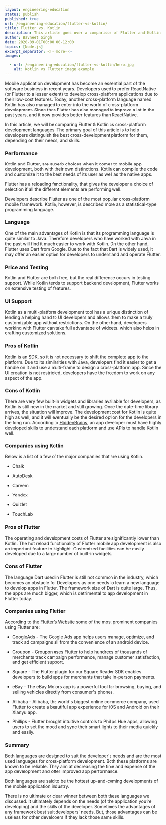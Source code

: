 ```yaml
---
layout: engineering-education
status: publish
published: true
url: /engineering-education/flutter-vs-kotlin/
title: Flutter vs. Kotlin
description: This article goes over a comparison of Flutter and Kotlin - talking the advantages and disadvantages of both.
author: Bavneet Singh
date: 2020-09-01T00:00:00-12:00
topics: [Node.js]
excerpt_separator: <!--more-->
images:

  - url: /engineering-education/flutter-vs-kotlin/hero.jpg
    alt: Kotlin vs Flutter image example
---
```

<!--more-->
Mobile application development has become an essential part of the software business in recent years. Developers used to prefer ReactNative (or Flutter to a lesser extent) to develop cross-platform applications due to their low-cost features. Today, another cross-platform language named Kotlin has also managed to enter into the world of cross-platform development. Since then Flutter has also managed to improve a lot in the past years, and it now provides better features than ReactNative.  

In this article, we will be comparing Flutter & Kotlin as cross-platform development languages. The primary goal of this article is to help developers distinguish the best cross-development platform for them, depending on their needs, and skills.

### Performance
Kotlin and Flutter, are superb choices when it comes to mobile app development, both with their own distinctions. Kotlin can compile the code and customize it to the best needs of its user as well as the native apps.

Flutter has a reloading functionality, that gives the developer a choice of selection if all the different elements are performing well.

Developers describe Flutter as one of the most popular cross-platform mobile framework. Kotlin, however, is described more as a statistical-type programming language.

### Language
One of the main advantages of Kotlin is that its programming language is quite similar to Java. Therefore developers who have worked with Java in the past will find it much easier to work with Kotlin. 
On the other hand, Flutter uses Dart from Google. Due to the fact that Dart is widely used, it may offer an easier option for developers to understand and operate Flutter.

### Price and Testing
Kotlin and Flutter are both free, but the real difference occurs in testing support. While Kotlin tends to support backend development, Flutter works on extensive testing of features.

### UI Support
Kotlin as a multi-platform development tool has a unique distinction of lending a helping hand to UI developers and allows them to make a truly customizable app without restrictions. On the other hand, developers working with Flutter can take full advantage of widgets, which also helps in crafting customized solutions.

### Pros of Kotlin
Kotlin is an SDK, so it is not necessary to shift the complete app to the platform. Due to its similarities with Java, developers find it easier to get a handle on it and use a multi-frame to design a cross-platform app. Since the UI creation is not restricted, developers have the freedom to work on any aspect of the app.

### Cons of Kotlin
There are very few built-in widgets and libraries available for developers, as Kotlin is still new in the market and still growing. Once the date-time library arrives, the situation will improve. The development cost for Kotlin is quite high as well, and it will eventually be the desired option for the developers in the long run.
According to [HiddenBrains](https://www.hiddenbrains.com/blog/kotlin-vs-flutter-rule-android.html), an app developer must have highly developed skills to understand each platform and use APIs to handle Kotlin well.

### Companies using Kotlin
Below is a list of a few of the major companies that are using Kotlin.
- Chalk

- AutoDesk

- Careem

- Yandex

- Quizlet

- TouchLab

### Pros of Flutter
The operating and development costs of Flutter are significantly lower than Kotlin. The hot reload functionality of Flutter mobile app development is also an important feature to highlight. 
Customized facilities can be easily developed due to a large number of built-in widgets.

### Cons of Flutter
The language Dart used in Flutter is still not common in the industry, which becomes an obstacle for Developers as one needs to learn a new language to develop apps in Flutter. The framework size of Dart is quite large. Thus, the apps are much bigger, which is detrimental to app development in Flutter today.

### Companies using Flutter
According to the [Flutter's Website](https://flutter.dev/showcase) some of the most prominent companies using Flutter are:

- GoogleAds - The Google Ads app helps users manage, optimize, and track ad campaigns all from the convenience of an android device.

- Groupon - Groupon uses Flutter to help hundreds of thousands of merchants track campaign performance, manage customer satisfaction, and get efficient support.

- Square - The Flutter plugin for our Square Reader SDK enables developers to build apps for merchants that take in-person payments.

- eBay - The eBay Motors app is a powerful tool for browsing, buying, and selling vehicles directly from consumer's phones.

- Alibaba - Alibaba, the world's biggest online commerce company, used Flutter to create a beautiful app experience for iOS and Android on their Xianyu app.

- Phillips - Flutter brought intuitive controls to Philips Hue apps, allowing users to set the mood and sync their smart lights to their media quickly and easily.

### Summary
Both languages are designed to suit the developer's needs and are the most used languages for cross-platform development. Both these platforms are known to be reliable. They aim at decreasing the time and expense of the app development and offer improved app performance.

Both languages are said to be the hottest up-and-coming developments of the mobile application industry.

There is no ultimate or clear winner between both these languages we discussed. It ultimately depends on the needs (of the application you’re developing) and the skills of the developer. Sometimes the advantages of any framework best suit developers' needs. But, those advantages can be useless for other developers if they lack those same skills.
